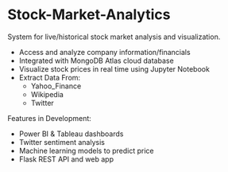 # Stock-Market-Analytics
System for live/historical stock market analysis and visualization. 
- Access and analyze company information/financials
- Integrated with MongoDB Atlas cloud database
- Visualize stock prices in real time using Jupyter Notebook
- Extract Data From:
    * Yahoo_Finance
    * Wikipedia 
    * Twitter

Features in Development:
- Power BI & Tableau dashboards
- Twitter sentiment analysis
- Machine learning models to predict price
- Flask REST API and web app
